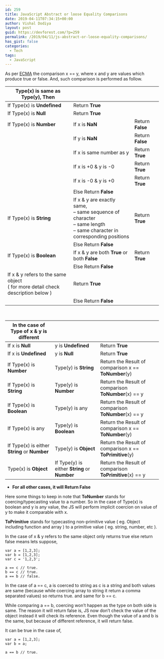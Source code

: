 ```yaml
---
id: 259
title: JavaScript Abstract or loose Equality Comparisons
date: 2019-04-11T07:34:15+00:00
author: Vishal Dodiya
layout: post
guid: https://devforest.com/?p=259
permalink: /2019/04/11/js-abstract-or-loose-equality-comparisons/
has_gist: false
categories:
  - Tech
tags:
  - JavaScript
---
```

As per [ECMA](http://www.ecma-international.org/ecma-262/5.1/#sec-11.9.3) the comparison x == y, where x and y are values which produce true or false. And, such comparison is performed as follow.


| Type(x) is same as Type(y), Then     |                              |                  |
|--------------------------------------|------------------------------|------------------|
| If Type(x) is **Undefined**          | Return **True**              |                  |
| If Type(x) is **Null**               | Return **True**              |                  |
| If Type(x) is **Number**             | If x is **NaN**              | Return **False** |
|                                      | If y is **NaN**              | Return **False** |
|                                      | If x is same number as y     | Return **True**  |
|                                      | If x is +0 & y is -0         | Return **True**  |
|                                      | If x is -0 & y is +0         | Return **True**  |
|                                      | Else Return **False**        |                  |
| If Type(x) is **String**             | If x & y are exactly same, <br/>– same sequence of character <br/>– same length <br/>– same character in <br/>corresponding positions                 | Return **True**  |
|                                      | Else Return **False**        |                  |
| If Type(x) is **Boolean**            | If x & y are both **True** or both **False** | Return **True** |
|                                      | Else Return **False**        |                  |
| If x & y refers to the same object <br/>( for more detail check description below ) | Return **True** ||
|                                      | Else Return **False**        |                  |

<br/>

| In the case of Type of x & y is different     |                                               |                 |
|-----------------------------------------------|-----------------------------------------------|-----------------|
| If x is **Null**                              | y is **Undefined**                            | Return **True** |
| If x is **Undefined**                         | y is **Null**                                 | Return **True** |
| If Type(x) is **Number**                      | Type(y) is **String**                         | Return the Result of comparison x == **ToNumber**(y) |
| If Type(x) is **String**                      | Type(y) is **Number**                         | Return the Result of comparison **ToNumber**(x) == y |
| If Type(x) is **Boolean**                     | Type(y) is any                                | Return the Result of comparison **ToNumber**(x) == y |
| If Type(x) is any                             | Type(y) is **Boolean**                        | Return the Result of comparison x == **ToNumber**(y) |
| If Type(x) is either **String** or **Number** | Type(y) is **Object**                         | Return the Result of comparison x == **ToPrimitive**(y) |
| Type(x) is **Object**                         | If Type(y) is either **String** or **Number** | Return the Result of comparison **ToPrimitive**(x) == y |


  * **For all other cases, it will Return False**

Here some things to keep in note that **ToNumber** stands for coercing/typecasting value to a number. So in the case of Type(x) is boolean and y is any value, the JS will perform implicit coercion on value of y to make it comparable with x.

**ToPrimitive** stands for typecasting non-primitive value ( eg. Object including function and array ) to a primitive value ( eg. string, number, etc ). 

In the case of x & y refers to the same object only returns true else return false means lets suppose,

```
var a = [1,2,3];
var b = [1,2,3];
var c = '1,2,3';

a == c // true.
b == c // true.
a == b // false.
```

In the case of a == c, a is coerced to string as c is a string and both values are same (because while coercing array to string it return a comma separated values) so returns true. and same for b == c. 

While comparing a == b, coercing won&#8217;t happen as the type on both side is same. The reason it will return false is, JS now don&#8217;t check the value of the object instead it will check its reference. Even though the value of a and b is the same, but because of different reference, it will return false.

It can be true in the case of, 

```
var a = [1,2,3];
var b = a;

a == b // true.
```
